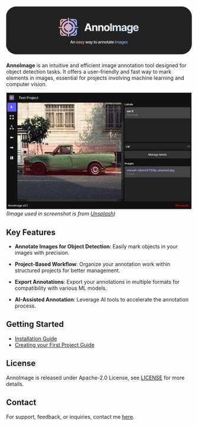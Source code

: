 !["test"](icons/annoimage_full.png)

**AnnoImage** is an intuitive and efficient image annotation tool designed for object detection tasks. It offers a user-friendly and fast way to mark elements in images, essential for projects involving machine learning and computer vision.

![AnnoImage](./screenshot.png)
*(Image used in screenshot is from [Unsplash](https://unsplash.com/photos/green-single-cab-pickup-truck-parked-beside-building-z8ym2XTZ0ig?utm_content=creditShareLink&utm_medium=referral&utm_source=unsplash))*

## Key Features

- **Annotate Images for Object Detection**: Easily mark objects in your images with precision.

- **Project-Based Workflow**: Organize your annotation work within structured projects for better management.

- **Export Annotations**: Export your annotations in multiple formats for compatibility with various ML models. 

- **AI-Assisted Annotation**: Leverage AI tools to accelerate the annotation process.

## Getting Started

- [Installation Guide](https://github.com/hawier-dev/annoimage/wiki/Installation-guide)
- [Creating your First Project Guide](./first_project_guide.md)

## License

AnnoImage is released under Apache-2.0 License, see [LICENSE](./LICENSE) for more details.

## Contact

For support, feedback, or inquiries, contact me [here](mailto:mikolajbadyl0@gmail.com).
